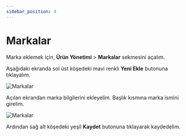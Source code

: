 ```yaml
---
sidebar_position: 4
---
```


# Markalar


Marka eklemek için, **Ürün Yönetimi** > **Markalar** sekmesini açalım.

Aşağıdaki ekranda sol üst köşedeki mavi renkli **Yeni Ekle** butonuna tıklayalım.

![Markalar](/img/urun-yonetimi/markalar.png)

Açılan ekrandan marka bilgilerini ekleyelim. Başlık kısmına marka ismini girelim.  

![Markalar](/img/urun-yonetimi/marka-ekle.png)

Ardından sağ alt köşedeki yeşil **Kaydet** butonuna tıklayarak kaydedelim.



